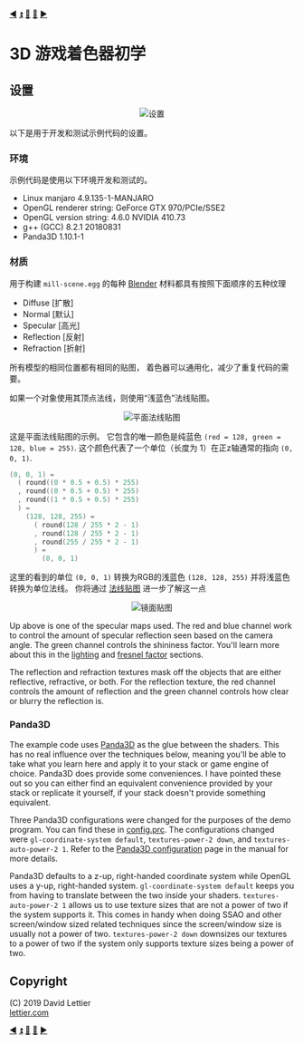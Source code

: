 [:arrow_backward:](gamma-correction.md)
[:arrow_double_up:](../README.md)
[:arrow_up_small:](#)
[:arrow_down_small:](#copyright)
[:arrow_forward:](building-the-demo.md)

# 3D 游戏着色器初学

## 设置

<p align="center">
<img src="https://i.imgur.com/fYpIWNk.gif" alt="设置" title="设置">
</p>

以下是用于开发和测试示例代码的设置。

### 环境

示例代码是使用以下环境开发和测试的。

- Linux manjaro 4.9.135-1-MANJARO
- OpenGL renderer string: GeForce GTX 970/PCIe/SSE2
- OpenGL version string: 4.6.0 NVIDIA 410.73
- g++ (GCC) 8.2.1 20180831
- Panda3D 1.10.1-1

### 材质

用于构建 `mill-scene.egg` 的每种 [Blender](https://blender.org) 材料都具有按照下面顺序的五种纹理

- Diffuse [扩散]
- Normal  [默认]
- Specular [高光]
- Reflection [反射]
- Refraction [折射]

所有模型的相同位置都有相同的贴图，
着色器可以通用化，减少了重复代码的需要。

如果一个对象使用其顶点法线，则使用“浅蓝色”法线贴图。

<p align="center">
<img src="https://i.imgur.com/tFmKgoH.png" alt="平面法线贴图" title="平面法线贴图">
</p>

这是平面法线贴图的示例。
它包含的唯一颜色是纯蓝色 `(red = 128, green = 128, blue = 255)`.
这个颜色代表了一个单位（长度为 1）在正z轴通常的指向 `(0, 0, 1)`.

```c
(0, 0, 1) =
  ( round((0 * 0.5 + 0.5) * 255)
  , round((0 * 0.5 + 0.5) * 255)
  , round((1 * 0.5 + 0.5) * 255)
  ) =
    (128, 128, 255) =
      ( round(128 / 255 * 2 - 1)
      , round(128 / 255 * 2 - 1)
      , round(255 / 255 * 2 - 1)
      ) =
        (0, 0, 1)
```

这里的看到的单位 `(0, 0, 1)`
转换为RGB的浅蓝色 `(128, 128, 255)`
并将浅蓝色转换为单位法线。
你将通过 [法线贴图](normal-mapping.md) 进一步了解这一点

<p align="center">
<img src="https://i.imgur.com/R9FgZKx.png" alt="镜面贴图" title="镜面贴图">
</p>

Up above is one of the specular maps used.
The red and blue channel work to control the amount of specular reflection seen based on the camera angle.
The green channel controls the shininess factor.
You'll learn more about this in the [lighting](lighting.md) and [fresnel factor](fresnel-factor.md) sections.

The reflection and refraction textures mask off the objects that are either reflective, refractive, or both.
For the reflection texture, the red channel controls the amount of reflection and the green channel controls how
clear or blurry the reflection is.

### Panda3D

The example code uses
[Panda3D](https://www.panda3d.org/)
as the glue between the shaders.
This has no real influence over the techniques below,
meaning you'll be able to take what you learn here and apply it to your stack or game engine of choice.
Panda3D does provide some conveniences.
I have pointed these out so you can either find an equivalent convenience provided by your stack or
replicate it yourself, if your stack doesn't provide something equivalent.

Three Panda3D configurations were changed for the purposes of the demo program.
You can find these in [config.prc](../demonstration/config.prc).
The configurations changed were
`gl-coordinate-system default`,
`textures-power-2 down`, and
`textures-auto-power-2 1`.
Refer to the
[Panda3D configuration](http://www.panda3d.org/manual/?title=Configuring_Panda3D)
page in the manual for more details.

Panda3D defaults to a z-up, right-handed coordinate system while OpenGL uses a y-up, right-handed system.
`gl-coordinate-system default` keeps you from having to translate between the two inside your shaders.
`textures-auto-power-2 1` allows us to use texture sizes that are not a power of two if the system supports it.
This comes in handy when doing SSAO and other screen/window sized related techniques since the screen/window size
is usually not a power of two.
`textures-power-2 down` downsizes our textures to a power of two if the system only supports texture sizes being a power of two.

## Copyright

(C) 2019 David Lettier
<br>
[lettier.com](https://www.lettier.com)

[:arrow_backward:](gamma-correction.md)
[:arrow_double_up:](../README.md)
[:arrow_up_small:](#)
[:arrow_down_small:](#copyright)
[:arrow_forward:](building-the-demo.md)
